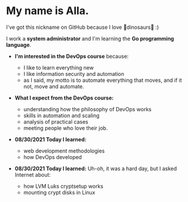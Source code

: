 # My name is Alla.

I've got this nickname on GitHub because I love 🦖dinosaurs🦕 :)

I work a **system administrator** and I'm learning the **Go programming language**.

* **I'm interested in the DevOps course** because:
    * I like to learn everything new
    * I like information security and automation
    * as I said, my motto is to automate everything that moves, and if it not, move and automate.

* **What I expect from the DevOps course:**
    * understanding how the philosophy of DevOps works
    * skills in automation and scaling
    * analysis of practical cases
    * meeting people who love their job.

* **08/30/2021
    Today I learned:**
    * web development methodologies
    * how DevOps developed

* **08/30/2021
    Today I learned:**
    Uh-oh, it was a hard day, but I asked Internet about:
    * how LVM Luks cryptsetup works
    * mounting crypt disks in Linux

